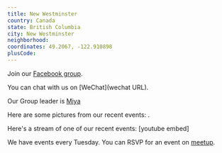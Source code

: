 ```yaml
---
title: New Westminster
country: Canada
state: British Columbia
city: New Westminster
neighborhood: 
coordinates: 49.2067, -122.910898
plusCode:
---
```

Join our [Facebook group](https://www.facebook.com/groups/free.code.camp.new.westminster).

You can chat with us on [WeChat](wechat URL).

Our Group leader is [Miya](freecodecamp.org/miya)

Here are some pictures from our recent events:
![]().

Here's a stream of one of our recent events:
[youtube embed]

We have events every Tuesday. You can RSVP for an event on [meetup](meetupurl).
